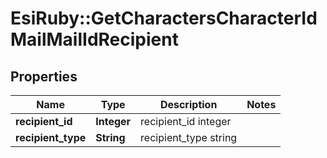 # EsiRuby::GetCharactersCharacterIdMailMailIdRecipient

## Properties
Name | Type | Description | Notes
------------ | ------------- | ------------- | -------------
**recipient_id** | **Integer** | recipient_id integer | 
**recipient_type** | **String** | recipient_type string | 


